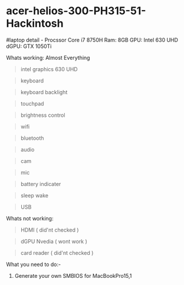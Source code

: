 # acer-helios-300-PH315-51-Hackintosh
#laptop detail - 
Procssor Core i7 8750H 
Ram: 8GB
GPU: Intel 630 UHD
dGPU: GTX 1050Ti



Whats working:
Almost Everything

>intel graphics 630 UHD

>keyboard

>keyboard backlight

>touchpad

>brightness control

>wifi

>bluetooth

>audio

>cam

>mic

>battery indicater

>sleep wake

>USB



Whats not working:

>HDMI ( did'nt checked )

>dGPU Nvedia ( wont work )

>card reader ( did'nt checked )


What you need to do:-
1. Generate your own SMBIOS for MacBookPro15,1





